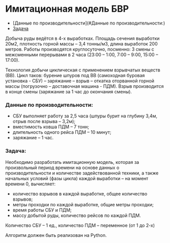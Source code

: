 # Имитационная модель БВР
- [Данные по производительности](#Данные по производительности:)
- [Задача](#Задача:)

Добыча руды ведётся в 4-х выработках. Площадь сечения выработки 20м2, плотность горной
массы – 3,4 тонны/м3, длина выработок 200 метров. Работы производятся круглосуточно,
посменно: 3 смены с межсменными перерывами в 2 часа (23:00 – 1:00, 7:00 – 9:00, 15:00 – 17:00).

Технология добычи циклическая с применением взрывчатых веществ (ВВ). Цикл таков: бурение
шпуров под ВВ (самоходная буровая установка - СБУ) – заряжание – взрыв – откатка оторванной
горной массы (погрузочно – доставочная машина - ПДМ). Взрыв производится в конце смены
(заряжание за 1 час до окончания смены).

### Данные по производительности:
- СБУ выполняет работу за 2,5 часа (шпуры бурит на глубину 3,4м, отрыв после взрыва –
3,2м);
- вместимость ковша ПДМ – 7 тонн;
- длительность одного рейса ПДМ – 10 минут;
- заряжание – 1 час.

### Задача:
Необходимо разработать имитационную модель, которая за произвольный период времени на
основе данных о производительности и количестве задействованной техники, а также начальных
условий (фазы цикла) каждой выработки – на момент времени 0, вычисляет:

- количество взрывов в каждой выработке, общее количество взрывов;
- метры проходки по каждой выработке, общие метры проходки;
- время работы СБУ и ПДМ;
- массу добытой руды, количество рейсов по каждой ПДМ.

Количество СБУ – 1 ед., количество ПДМ – переменное (от 1 до 2-х)

Алгоритм должен быть реализован на Python.